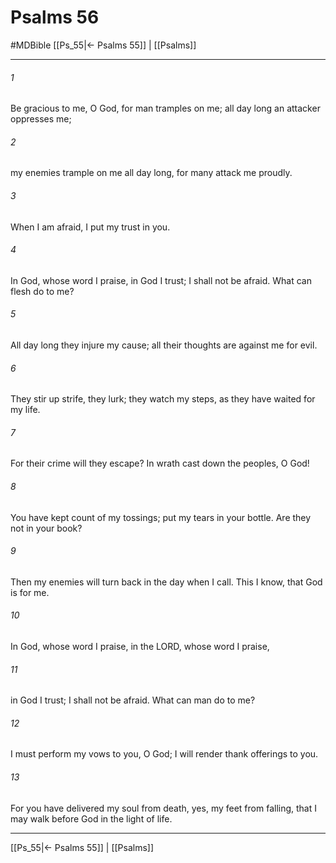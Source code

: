 # Psalms 56
#MDBible
[[Ps_55|← Psalms 55]] | [[Psalms]]

***

###### 1 
Be gracious to me, O God, for man tramples on me; all day long an attacker oppresses me; 

###### 2 
my enemies trample on me all day long, for many attack me proudly. 

###### 3 
When I am afraid, I put my trust in you. 

###### 4 
In God, whose word I praise, in God I trust; I shall not be afraid. What can flesh do to me? 

###### 5 
All day long they injure my cause; all their thoughts are against me for evil. 

###### 6 
They stir up strife, they lurk; they watch my steps, as they have waited for my life. 

###### 7 
For their crime will they escape? In wrath cast down the peoples, O God! 

###### 8 
You have kept count of my tossings; put my tears in your bottle. Are they not in your book? 

###### 9 
Then my enemies will turn back in the day when I call. This I know, that God is for me. 

###### 10 
In God, whose word I praise, in the LORD, whose word I praise, 

###### 11 
in God I trust; I shall not be afraid. What can man do to me? 

###### 12 
I must perform my vows to you, O God; I will render thank offerings to you. 

###### 13 
For you have delivered my soul from death, yes, my feet from falling, that I may walk before God in the light of life. 

***

[[Ps_55|← Psalms 55]] | [[Psalms]]
